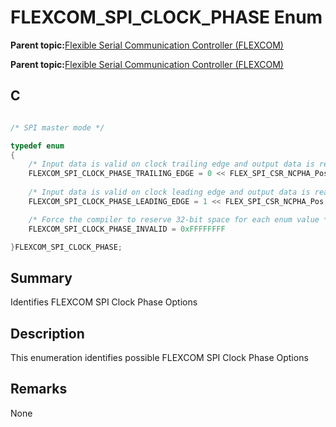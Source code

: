 # FLEXCOM\_SPI\_CLOCK\_PHASE Enum

**Parent topic:**[Flexible Serial Communication Controller \(FLEXCOM\)](GUID-137968B9-4089-44C6-9B5A-2F30929F6852.md)

**Parent topic:**[Flexible Serial Communication Controller \(FLEXCOM\)](GUID-1F0CC449-4122-4C77-A199-A7874C524FDD.md)

## C

```c

/* SPI master mode */

typedef enum
{
	/* Input data is valid on clock trailing edge and output data is ready on leading edge */
    FLEXCOM_SPI_CLOCK_PHASE_TRAILING_EDGE = 0 << FLEX_SPI_CSR_NCPHA_Pos,
	
	/* Input data is valid on clock leading edge and output data is ready on trailing edge */
    FLEXCOM_SPI_CLOCK_PHASE_LEADING_EDGE = 1 << FLEX_SPI_CSR_NCPHA_Pos,

    /* Force the compiler to reserve 32-bit space for each enum value */
    FLEXCOM_SPI_CLOCK_PHASE_INVALID = 0xFFFFFFFF

}FLEXCOM_SPI_CLOCK_PHASE;

```

## Summary

Identifies FLEXCOM SPI Clock Phase Options

## Description

This enumeration identifies possible FLEXCOM SPI Clock Phase Options

## Remarks

None

